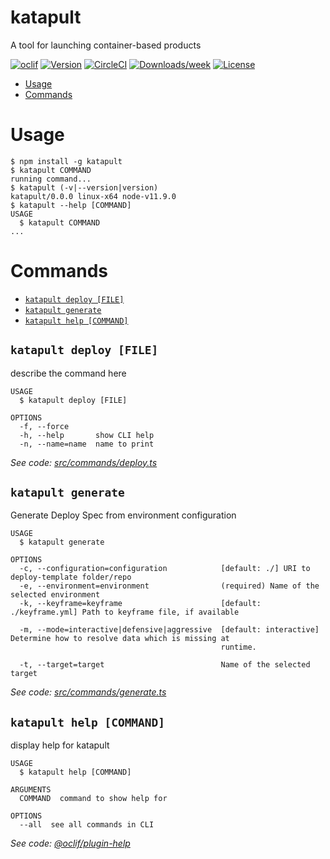 katapult
========

A tool for launching container-based products

[![oclif](https://img.shields.io/badge/cli-oclif-brightgreen.svg)](https://oclif.io)
[![Version](https://img.shields.io/npm/v/katapult.svg)](https://npmjs.org/package/katapult)
[![CircleCI](https://circleci.com/gh/balena-io/katapult/tree/master.svg?style=shield)](https://circleci.com/gh/balena-io/katapult/tree/master)
[![Downloads/week](https://img.shields.io/npm/dw/katapult.svg)](https://npmjs.org/package/katapult)
[![License](https://img.shields.io/npm/l/katapult.svg)](https://github.com/balena-io/katapult/blob/master/package.json)

<!-- toc -->
* [Usage](#usage)
* [Commands](#commands)
<!-- tocstop -->
# Usage
<!-- usage -->
```sh-session
$ npm install -g katapult
$ katapult COMMAND
running command...
$ katapult (-v|--version|version)
katapult/0.0.0 linux-x64 node-v11.9.0
$ katapult --help [COMMAND]
USAGE
  $ katapult COMMAND
...
```
<!-- usagestop -->
# Commands
<!-- commands -->
* [`katapult deploy [FILE]`](#katapult-deploy-file)
* [`katapult generate`](#katapult-generate)
* [`katapult help [COMMAND]`](#katapult-help-command)

## `katapult deploy [FILE]`

describe the command here

```
USAGE
  $ katapult deploy [FILE]

OPTIONS
  -f, --force
  -h, --help       show CLI help
  -n, --name=name  name to print
```

_See code: [src/commands/deploy.ts](https://github.com/balena-io/katapult/blob/v0.0.0/src/commands/deploy.ts)_

## `katapult generate`

Generate Deploy Spec from environment configuration

```
USAGE
  $ katapult generate

OPTIONS
  -c, --configuration=configuration            [default: ./] URI to deploy-template folder/repo
  -e, --environment=environment                (required) Name of the selected environment
  -k, --keyframe=keyframe                      [default: ./keyframe.yml] Path to keyframe file, if available

  -m, --mode=interactive|defensive|aggressive  [default: interactive] Determine how to resolve data which is missing at
                                               runtime.

  -t, --target=target                          Name of the selected target
```

_See code: [src/commands/generate.ts](https://github.com/balena-io/katapult/blob/v0.0.0/src/commands/generate.ts)_

## `katapult help [COMMAND]`

display help for katapult

```
USAGE
  $ katapult help [COMMAND]

ARGUMENTS
  COMMAND  command to show help for

OPTIONS
  --all  see all commands in CLI
```

_See code: [@oclif/plugin-help](https://github.com/oclif/plugin-help/blob/v2.1.6/src/commands/help.ts)_
<!-- commandsstop -->
